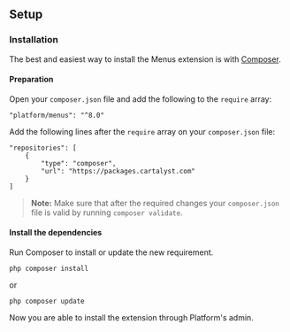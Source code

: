 ## Setup

### Installation

The best and easiest way to install the Menus extension is with [Composer](http://getcomposer.org).

#### Preparation

Open your `composer.json` file and add the following to the `require` array:

    "platform/menus": "^8.0"

Add the following lines after the `require` array on your `composer.json` file:

    "repositories": [
        {
            "type": "composer",
            "url": "https://packages.cartalyst.com"
        }
    ]

> **Note:** Make sure that after the required changes your `composer.json` file is valid by running `composer validate`.

#### Install the dependencies

Run Composer to install or update the new requirement.

    php composer install

or

    php composer update

Now you are able to install the extension through Platform's admin.
